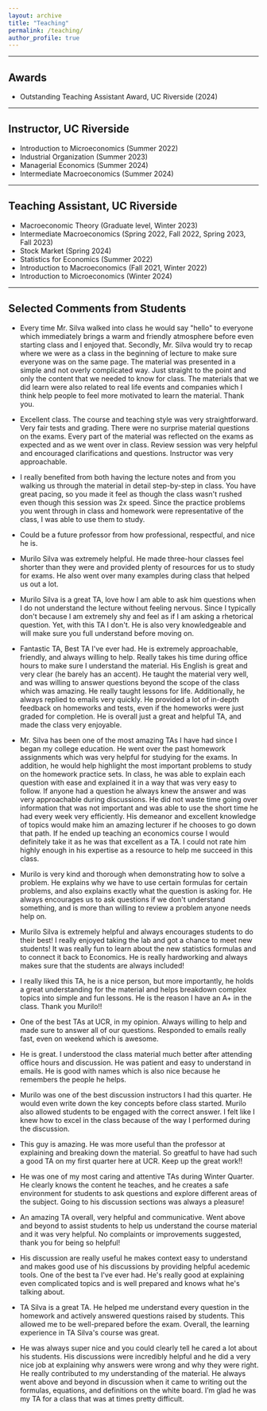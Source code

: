 ```yaml
---
layout: archive
title: "Teaching"
permalink: /teaching/
author_profile: true
---
```


****

## Awards

- Outstanding Teaching Assistant Award, UC Riverside (2024)

****

## Instructor, UC Riverside

- Introduction to Microeconomics (Summer 2022)
- Industrial Organization (Summer 2023)
- Managerial Economics (Summer 2024)
- Intermediate Macroeconomics (Summer 2024)

****

## Teaching Assistant, UC Riverside

- Macroeconomic Theory (Graduate level, Winter 2023)
- Intermediate Macroeconomics (Spring 2022, Fall 2022, Spring 2023, Fall 2023)
- Stock Market (Spring 2024)
- Statistics for Economics (Summer 2022)
- Introduction to Macroeconomics (Fall 2021, Winter 2022)
- Introduction to Microeconomics (Winter 2024)

****

## Selected Comments from Students

- Every time Mr. Silva walked into class he would say "hello" to everyone which immediately brings a warm and friendly atmosphere before
even starting class and I enjoyed that. Secondly, Mr. Silva would try to recap where we were as a class in the beginning of lecture to make sure everyone was on the same page. The material was presented in a simple and not overly complicated way. Just straight to the point and only the content that we needed to know for class. The materials that we did learn were also related to real life events and companies which I think help people to feel more motivated to learn the material. Thank you.

- Excellent class. The course and teaching style was very straightforward. Very fair tests and grading. There were no surprise material
questions on the exams. Every part of the material was reflected on the exams as expected and as we went over in class. Review session
was very helpful and encouraged clarifications and questions. Instructor was very approachable.

- I really benefited from both having the lecture notes and from you walking us through the material in detail step-by-step in class. You have great pacing, so you made it feel as though the class wasn't rushed even though this session was 2x speed. Since the practice problems you went through in class and homework were representative of the class, I was able to use them to study.

- Could be a future professor from how professional, respectful, and nice he is.

- Murilo Silva was extremely helpful. He made three-hour classes feel shorter than they were and provided plenty of resources for us to study for exams. He also went over many examples during class that helped us out a lot.

- Murilo Silva is a great TA, love how I am able to ask him questions when I do not understand the lecture without feeling nervous. Since I typically don't because I am extremely shy and feel as if I am asking a rhetorical question. Yet, with this TA I don't. He is also very knowledgeable and will make sure you full understand before moving on.

- Fantastic TA, Best TA I've ever had. He is extremely approachable, friendly, and always willing to help. Really takes his time during office hours to make sure I understand the material. His English is great and very clear (he barely has an accent). He taught the material very well, and was willing to answer questions beyond the scope of the class which was amazing. He really taught lessons for life. Additionally, he always replied to emails very quickly. He provided a lot of in-depth feedback on homeworks and tests, even if the homeworks were just graded for completion. He is overall just a great and helpful TA, and made the class very enjoyable.

- Mr. Silva has been one of the most amazing TAs I have had since I began my college education. He went over the past homework
assignments which was very helpful for studying for the exams. In addition, he would help highlight the most important problems to study on the homework practice sets. In class, he was able to explain each question with ease and explained it in a way that was very easy to follow. If anyone had a question he always knew the answer and was very approachable during discussions. He did not waste time going over
information that was not important and was able to use the short time he had every week very efficiently. His demeanor and excellent
knowledge of topics would make him an amazing lecturer if he chooses to go down that path. If he ended up teaching an economics course I
would definitely take it as he was that excellent as a TA. I could not rate him highly enough in his expertise as a resource to help me succeed in this class.

- Murilo is very kind and thorough when demonstrating how to solve a problem. He explains why we have to use certain formulas for certain
problems, and also explains exactly what the question is asking for. He always encourages us to ask questions if we don't understand
something, and is more than willing to review a problem anyone needs help on.

- Murilo Silva is extremely helpful and always encourages students to do their best! I really enjoyed taking the lab and got a chance to meet new students! It was really fun to learn about the new statistics formulas and to connect it back to Economics. He is really hardworking and always makes sure that the students are always included!

- I really liked this TA, he is a nice person, but more importantly, he holds a great understanding for the material and helps breakdown complex topics into simple and fun lessons. He is the reason I have an A+ in the class. Thank you Murilo!!

- One of the best TAs at UCR, in my opinion. Always willing to help and made sure to answer all of our questions. Responded to emails really fast, even on weekend which is awesome.

- He is great. I understood the class material much better after attending office hours and discussion. He was patient and easy to understand in emails. He is good with names which is also nice because he remembers the people he helps.

- Murilo was one of the best discussion instructors I had this quarter. He would even write down the key concepts before class started. Murilo also allowed students to be engaged with the correct answer. I felt like I knew how to excel in the class because of the way I performed during the discussion.

- This guy is amazing. He was more useful than the professor at explaining and breaking down the material. So greatful to have had such a
good TA on my first quarter here at UCR. Keep up the great work!!

- He was one of my most caring and attentive TAs during Winter Quarter. He clearly knows the content he teaches, and he creates a safe
environment for students to ask questions and explore different areas of the subject. Going to his discussion sections was always a pleasure!

- An amazing TA overall, very helpful and communicative. Went above and beyond to assist students to help us understand the course
material and it was very helpful. No complaints or improvements suggested, thank you for being so helpful!

- His discussion are really useful he makes context easy to understand and makes good use of his discussions by providing helpful acedemic tools. One of the best ta I've ever had. He's really good at explaining even complicated topics and is well prepared and knows what he's talking about.

- TA Silva is a great TA. He helped me understand every question in the homework and actively answered questions raised by students. This
allowed me to be well-prepared before the exam. Overall, the learning experience in TA Silva's course was great.

- He was always super nice and you could clearly tell he cared a lot about his students. His discussions were incredibly helpful and he did a very nice job at explaining why answers were wrong and why they were right. He really contributed to my understanding of the material. He always went above and beyond in discussion when it came to writing out the formulas, equations, and definitions on the white board. I’m glad he was my TA for a class that was at times pretty difficult.
